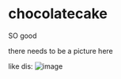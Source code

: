 # chocolatecake
SO good

there needs to be a picture here

like dis: ![image](https://cloud.githubusercontent.com/assets/4775572/17145533/b4d3373e-5317-11e6-9209-7aa0ca3884a1.png)
